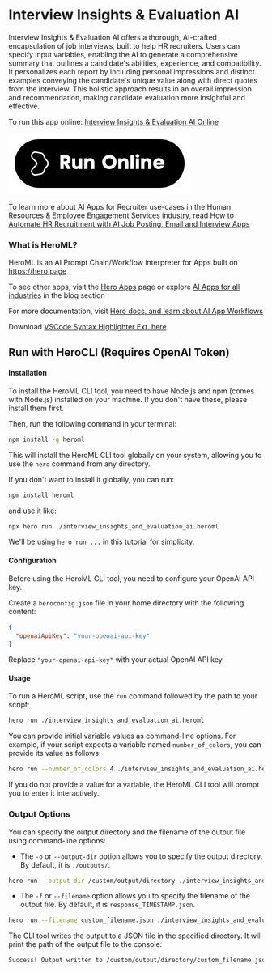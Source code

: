 # Interview Insights & Evaluation AI

Interview Insights & Evaluation AI offers a thorough, AI-crafted encapsulation of job interviews, built to help HR recruiters. Users can specify input variables, enabling the AI to generate a comprehensive summary that outlines a candidate's abilities, experience, and compatibility. It personalizes each report by including personal impressions and distinct examples conveying the candidate's unique value along with direct quotes from the interview. This holistic approach results in an overall impression and recommendation, making candidate evaluation more insightful and effective.

To run this app online: [Interview Insights & Evaluation AI Online](https://hero.page/app/interview-insights-and-evaluation-ai-holistic-candidate-evaluation-and-insights/r2Yu4c0bdTUlBIwpgFE1)

[![Run Interview Insights & Evaluation AI Online](/assets/run.svg)](https://hero.page/app/interview-insights-and-evaluation-ai-holistic-candidate-evaluation-and-insights/r2Yu4c0bdTUlBIwpgFE1)

To learn more about AI Apps for Recruiter use-cases in the Human Resources & Employee Engagement Services industry, read [How to Automate HR Recruitment with AI Job Posting, Email and Interview Apps](https://hero.page/blog/ai/human-resources-and-employee-engagement-services/how-to-automate-hr-recruitment-with-ai-job-posting-email-and-interview-apps/170986)

### What is HeroML?
HeroML is an AI Prompt Chain/Workflow interpreter for Apps built on https://hero.page 

To see other apps, visit the [Hero Apps](https://hero.page/apps) page or explore [AI Apps for all industries](https://hero.page/blog) in the blog section

For more documentation, visit [Hero docs, and learn about AI App Workflows](https://hero.page/tutorials/introduction-to-heroml)

Download [VSCode Syntax Highlighter Ext. here](https://marketplace.visualstudio.com/items?itemName=hero-page.heroml)

## Run with HeroCLI (Requires OpenAI Token)

#### Installation

To install the HeroML CLI tool, you need to have Node.js and npm (comes with Node.js) installed on your machine. If you don't have these, please install them first. 

Then, run the following command in your terminal:

```bash
npm install -g heroml
```

This will install the HeroML CLI tool globally on your system, allowing you to use the `hero` command from any directory.

If you don't want to install it globally, you can run:

```bash
npm install heroml
```

and use it like:

```bash
npx hero run ./interview_insights_and_evaluation_ai.heroml
```

We'll be using `hero run ...` in this tutorial for simplicity.

#### Configuration

Before using the HeroML CLI tool, you need to configure your OpenAI API key. 

Create a `heroconfig.json` file in your home directory with the following content:

```json
{
  "openaiApiKey": "your-openai-api-key"
}
```

Replace `"your-openai-api-key"` with your actual OpenAI API key.

#### Usage

To run a HeroML script, use the `run` command followed by the path to your script:

```bash
hero run ./interview_insights_and_evaluation_ai.heroml
```

You can provide initial variable values as command-line options. For example, if your script expects a variable named `number_of_colors`, you can provide its value as follows:

```bash
hero run --number_of_colors 4 ./interview_insights_and_evaluation_ai.heroml
```

If you do not provide a value for a variable, the HeroML CLI tool will prompt you to enter it interactively.

### Output Options

You can specify the output directory and the filename of the output file using command-line options:

- The `-o` or `--output-dir` option allows you to specify the output directory. By default, it is `./outputs/`.

```bash
hero run --output-dir /custom/output/directory ./interview_insights_and_evaluation_ai.heroml
```

- The `-f` or `--filename` option allows you to specify the filename of the output file. By default, it is `response_TIMESTAMP.json`.

```bash
hero run --filename custom_filename.json ./interview_insights_and_evaluation_ai.heroml
```

The CLI tool writes the output to a JSON file in the specified directory. It will print the path of the output file to the console:

```bash
Success! Output written to /custom/output/directory/custom_filename.json
```

